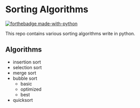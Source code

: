 # Sorting Algorithms

[![forthebadge made-with-python](http://ForTheBadge.com/images/badges/made-with-python.svg)](https://www.python.org/)

This repo contains various sorting algorithms write in python.

## Algorithms
- insertion sort
- selection sort
- merge sort
- bubble sort
  - basic
  - optimized
  - best
- quicksort
